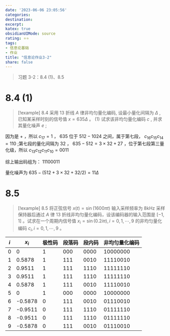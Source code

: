 ```yaml
---
date: '2023-06-06 23:05:56'
categories: 
destination: 
excerpt: 
katex: true
obsidianUIMode: source
rating: ⭐⭐
tags:  
- 信息论基础 
- 作业
title: "信息论作业3-2"
share: false
---
```


> 习题 3-2：8.4 (1)、8.5

# 8.4 (1)


> [!example] 8.4
> 采用 13 折线 $A$ 律非均匀量化编码, 设最小量化间隔为 $\Delta$ , 已知某采样时刻的信号值 $x=635 \Delta$ 。
> (1) 试求该非均匀量化编码 $c$ , 并求其量化噪声 $e$ ;

因为是 $+$ ，所以 $c_{17}=1$ ， 635 位于 $512-1024$ 之间，属于第七段， $c_{16}c_{15}c_{14}=110$ ;第七段的量化间隔为 $32$ ， $635-512=3 \times 32 + 27$ ，位于第七段第三量化级，所以 $c_{13}c_{12}c_{11}c_{10}=0011$

综上输出码组为： $11100011$

量化噪声为 $635-(512+3 \times 32 + 32/2 )=11 \Delta$

# 8.5

> [!example] 8.5
> 将正弦信号 $x(t)=\sin (1600 \pi t)$ 输入采样频率为 $8 \mathrm{kHz}$ 采样保持器后通过 $A$ 律 13 折线非均匀量化编码，设该编码器的输入范围是 $[-1,1]$ 。试求在一个周期内信号值 $x_i=\sin (0.2 i \pi), i=0,1, \cdots, 9$ 的非均匀量化编码 $c_i, i=0,1, \cdots, 9$ 。

| $i$ | $x_{i}$ | 极性码 | 段落码 | 段内码 | 非均匀量化编码 |
| --- | ------- | ------ | ------ | ------ | -------------- |
| 0   | 0       | 1      | 000    | 0000   | 10000000       |
| 1   | 0.5878  | 1      | 111    | 0010   | 11110010       |
| 2   | 0.9511  | 1      | 111    | 1110   | 11111110       |
| 3   | 0.9511  | 1      | 111    | 1110   | 11111110       |
| 4   | 0.5878  | 1      | 111    | 0010   | 11110010       |
| 5   | 0       | 1      | 000    | 0000   | 10000000       |
| 6   | -0.5878 | 0      | 111    | 0010   | 01110010       | 
| 7   | -0.9511 | 0      | 111    | 1110   | 01111110       |
| 8   | -0.9511 | 0      | 111    | 1110   | 01111110       |
| 9   | -0.5878 | 0      | 111    | 0010   | 01110010       |
